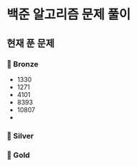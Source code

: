 # 백준 알고리즘 문제 풀이

## 현재 푼 문제
### 🥉 Bronze
- 1330
- 1271
- 4101
- 8393
- 10807
- 
### 🥈 Silver

### 🥇 Gold

